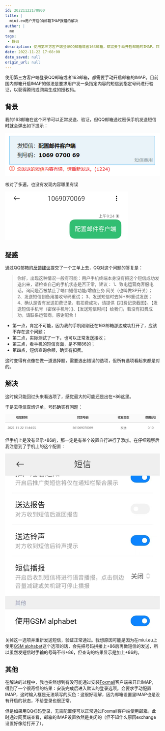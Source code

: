 ```yaml
---
id: 20221122170800
title: |
  miui.eu用户开启QQ邮箱IMAP报错的解决
author: |
  me
tags:
 - 数码
description: 使用第三方客户端登录QQ邮箱或者163邮箱，都需要手动开启邮箱的IMAP。目前国内邮箱开启IMAP的做法是要求用户发一条指定内容的短信到指定号码进行验证，以获得腾讯或网易生成的授权码。
date: 2022-11-22 17:08:00
date_saved: null
origin_url: null
---
```


使用第三方客户端登录QQ邮箱或者163邮箱，都需要手动开启邮箱的IMAP。目前国内邮箱开启IMAP的做法是要求用户发一条指定内容的短信到指定号码进行验证，以获得腾讯或网易生成的授权码。

<!-- more -->

## 背景

我的163邮箱在这个环节可以正常发送、验证，但QQ邮箱通过密保手机发送短信时就会弹出如下提示：

![“您发送的短信内容有误”](/images/2022-11-22-alert.PNG)

核对了多遍，也没有发现内容哪里有误

![实发短信内容无误](/images/2022-11-22-message.PNG)

## 疑惑

通过QQ邮箱的[反馈建议](https://open.mail.qq.com/feedback/feedbackhome#/)提交了一个工单上去，QQ对这个问题的答复是：

> 你好，出现这种情况一般有可能：用户手机终端本身没有把这个短信成功发送出来，请检查自己的手机状态是否正常，建议： 1、致电运营商客服电话，询问是否被禁止了端口短信功能/增值业务 网关（也叫做SP开关）； 2、发送短信到备用接收号码重试； 3、发送短信时去掉+86重试发送； 4、确认是否有发送扣费记录，若扣费成功，请提供【扣费记录截图】、【发送短信手机号（密保手机号）】、【发送短信时间】给我们，若没有扣费成功，请联系运营商，感谢配合！

- 第一点，肯定不可能，因为我的手机刚刚还在163邮箱那边成功打开了，应该不存在这个问题；
- 第二点，实际测试了一下，也可以正常发送接收；
- 第三点，看手机的短信页面，是不带86的；
- 第四点，短信查询余额，确实有扣费。

这时变得有点像在做一道选择题，需要选出错误的选项，但所有选项看起来都是对的。

## 解决

这时候只能回过头来看选项了，感觉最大的可能还是出在+86这里。

于是去电信查询详单，号码确实有问题：

![+86](/images/2022-11-22-detail.PNG)

但手机上是没有显示+86的，那一定是有某个设置自行进行了添加。在仔细观察后我注意到了手机上的这个配置：

![GSM-alphabet](/images/2022-11-22-GSM-alphabet.jpg)

关掉这一选项并重新发送短信，验证正常通过。我想原因可能是因为在miui.eu上使用[GSM alphabet](https://melroselabs.com/docs/reference/sms/gsm-alphabet/)这个选项的话，会先把号码拼接上+86后再做短信的发送，所以虽然发短信时手输的号码不带+86，但查询的结果显示是加上+86的。

## 其他

在解决的过程中，我也突然想到有没可能通过安装[Foxmail](https://www.foxmail.com/)客户端来开启IMAP，得到了一个很奇怪的结果：安装完成后进入默认的登录选项，会要求手动配置IMAP，这时输入框是无法填写的灰色：这很好理解，因为邮箱设置里IMAP也是没有开启的状态，不给登录也很正常。

但是如果用QQ扫码登录，无需配置便可以正常通过Foxmail客户端使用邮箱。此时通过网页端查看，邮箱的IMAP设置依然是关闭的（但不知什么原因exchange设置好像给打开了）。
